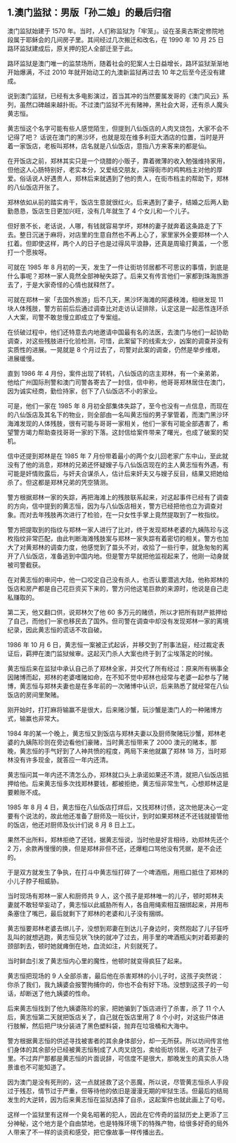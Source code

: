 ## 1.澳门监狱：男版「孙二娘」的最后归宿
澳门监狱始建于 1570 年。当时，人们称监狱为「牢笼」。设在圣奥古斯定修院地段属于耶稣会的几间房子里。其间经过几次搬迁和改名，在 1990 年 10 月 25 日路环监狱建成后，原关押的犯人全部迁至于此。


路环监狱是澳门唯一的监禁场所，随着社会的犯案人士日益增长，路环监狱渐渐地开始爆满，不过 2010 年就开始动工的九澳新监狱再过去 10 年之后至今还没有建成。


说到澳门监狱，已经有太多电影演过，首当其冲的当然要属发哥的《澳门风云》系列，虽然口碑越来越扑街。不过澳门监狱不光有赌神，黑社会大哥，还有杀人魔头黄志恒。


黄志恒这个名字可能有些人感觉陌生，但提到八仙饭店的人肉叉烧包，大家不会不记得了吧？ 话说在澳门的黑沙环，也就是现在维多利亚大酒店的位置，当时是开着一家饭店，老板叫郑林，店名就是八仙饭店，意指八方来客来的都是仙。


在开饭店之前，郑林其实只是一个烧腊的小贩子，靠着微薄的收入勉强维持家用，但他这人心肠特别好，老实本分，又爱结交朋友，深得街市的鸡鸭档主对他的厚爱。俗话说人好遇贵人，郑林后来就遇到了他的贵人，在街市档主的帮助下，郑林的八仙饭店开张了。


郑林依如从前的踏实肯干，饭店生意就很红火。后来遇到了妻子，结婚之后两人勤勤恳恳，饭店生日更加兴旺，没有几年就生了 4 个女儿和一个儿子。


但好景不长，老话说，人哪，有钱就容易学坏，郑林的妻子就奔着这条路走了下去。整日沉迷于麻将，对店里的生意自然也不再上心了，家里家外全要郑林一个人扛着。但即使这样，两个人的日子也是过得风平浪静，还真是周瑜打黄盖，一个愿打一个愿挨呀。


可就在 1985 年 8 月初的一天，发生了一件让街坊邻居都不可思议的事情，到底是什么事呢？郑林一家人竟然全部神秘失踪了。后来又有传言他们一家都到珠海旅游去了，于是大家奇怪的心情也就释然了。


可就在郑林一家「去国外旅游」后不几天，黑沙环海滩的阿婆秧滩，相继发现 11 块人体残肢，警方前前后后通过调查比对走访认证排除，认定这是一起恶性连环杀人大案，司警不敢怠慢立即成立了专案组。


在侦破过程中，他们还特意去内地邀请中国最有名的法医，去澳门与他们一起协助调查，对这些残肢进行化验检测，可惜，此案留下的线索太少，凶案的调查并没有实质性的进展。一晃就是 8 个月过去了，司警对此案的调查，仍然是举步维艰，进展缓慢。


直到 1986 年 4 月份，案件出现了转机，八仙饭店的店主郑林，有一个亲弟弟，他给广州国际刑警和澳门司警各寄去了一封信，信中称，他哥哥郑林居住在澳门，因为诚实经商，勤俭持家，创下了八仙饭店不小的家业。


可是，他们一家在 1985 年 8 月初全部集体失踪了，至今也没有一点信息，而现在的八仙饭店及其名下的物业，则全部由一名叫黄志恒的男子掌管着，而澳门黑沙环海滩发现的人体残肢，很有可能与哥哥一家相关，他们一家有可能全部遇害了，希望警方竭力帮助查找哥哥一家的下落。这封信给案件带来了曙光，也成了破案的契机。


信中还提到郑林是在 1985 年 7 月份带着最小的两个女儿回老家广东中山，至此就没有了他的消息，郑林的兄弟还怀疑嫂子与八仙饭店现在的主人黄志恒有外遇，有可能是奸情败露后，与奸夫合谋杀人，估计后来奸夫又与嫂子反目，结果又把她给杀了。但这都是郑林兄弟的凭空猜测。


警方根据郑林一家的失踪，再把海滩上的残肢联系起来，对这起事件已经有了调查的方向，信中提到的黄志恒，因为与八仙饭店相关，警方已经把他也立为调查对象。而对去年残肢再次进行了检验，在一只女性手掌上竟然提取到了一枚指纹。


警方把提取到的指纹与郑林一家人进行了比对，终于发现郑林老婆的九姨陈珍与这枚指纹非常匹配，由此判断海滩残肢案与郑林一家失踪有着密切的相关。警方也加大了对黄郑林的调查力度，他感觉到了苗头不对，收拾了一些行李，就急匆匆的离开了八仙饭店，准备逃到中国内地。但是警方早就把他监视起来了，他刚一动身就被司警截获。


在对黄志恒的审问中，他一口咬定自己没有杀人，也否认要潜逃大陆，他称郑林的饭店和房产都是自己花巨资买下来的，警方问他这笔巨款的来源时，他说是自己走私赚取的。


第二天，他又翻口供，说郑林欠了他 60 多万元的赌债，所以才把所有财产抵押给了自己，而他们一家也移民去了国外。但司警在调查中却没有发现郑林一家的离境纪录，因此黄志恒的谎话不攻自破。


1986 年 10 月 6 日，黄志恒一案被正式起诉，并移交到了刑事法庭，经过裁定表证后，羁押在澳门监狱候审。这起灭门杀人大案也终于到了尘埃落定的时候。


黄志恒后来在监狱中承认自己杀了郑林全家，并交代了所有经过：原来所有祸事全因赌博而起，郑林的老婆嗜赌如命，在不知不觉中郑林也经常与老婆一起参与了赌博，黄志恒与郑林夫妻也是在多年前的一次赌博中认识，后来熟悉了就经常在八仙饭店的房间里聚赌。


刚开始时，打打麻将输赢不是很大，后来赌沙蟹，玩沙蟹是澳门人的一种赌博方式，输赢也非常大。


1984 年的某一个晚上，黄志恒又到饭店与郑林夫妻以及厨师聚赌玩沙蟹，郑林老婆的九姨陈珍则在旁边看他们豪赌，当时黄志恒带来了 2000 澳元的赌本，那晚，黄志恒的手气好到了人神共愤的程度，两局下来他就赢了郑林 18 万，当时郑林没有许多现金，就答应一年内还清。


黄志恒问其一年内还不清怎么办，郑林就口头上承诺如果还不清，就把八仙饭店抵押给他。后来黄志恒多次找郑林要钱，都被拒绝，黄志恒非常生气，心想郑林这是要赖账不成。


1985 年 8 月 4 日，黄志恒在八仙饭店打烊后，又找郑林讨债，这次他是决心一定要有个说法的，故此他还准备了厨师及一班伙计，到时如果郑林还不还钱就接管他的饭店，他还对厨师及伙计们说 8 月 8 日上工。


果然不出所料，郑林拒绝了还钱，据黄志恒说，当时他是好言相待，劝郑林先还个 2 万，余款再慢慢的换，但是郑林非但不还，还爆粗口骂他没有凭据，是不会还的。


于是双方就发生了争执，在打斗中黄志恒打碎了一个啤酒瓶，用瓶口抵住了郑林的小儿子脖子相威胁。


当时现场有郑林一家人和厨师共 9 人，这个孩子是郑林唯一的儿子，顿时郑林夫妻就不敢轻举妄动了，黄志恒以此威胁所有人，各自用绳索相互捆绑起来，并用布条塞住了嘴巴，最后就剩下了郑林的老婆和儿子没有捆绑。


黄志恒要郑林老婆去绑儿子，没想到郑妻在到达儿子身边时，突然抱起了儿子狂呼乱叫的就想逃跑，黄志恒见状飞快的就冲了过去，用手里的啤酒瓶尖刺对着郑妻的颈部刺去，顿时她就瘫倒在地，血流如注，片刻就死了。


当时鲜血引发了黄志恒内心里的魔性，他顿时就变得疯狂了起来。


黄志恒把现场的 9 人全部杀害，最后他在杀害郑林的小儿子时，这孩子突然说：你杀了我们，我九姨婆会报警拘捕你的，你也不会有好下场。没想到这孩子的一句话，却断送了他九姨婆的性命。


后来黄志恒找到了他九姨婆陈珍的家，把她骗到了饭店进行了杀害，杀了 11 个人后，黄志恒第二天就把饭店关了，自己就在饭店里用了 8 个小时，对这些尸体进行肢解，然后把尸块分装进了黑色塑料袋，抛弃在垃圾桶和大海中。


警方根据黄志恒的供述寻找被害者的其余身体部分，却一无所获。所以坊间传言他们身体的其余部分已经被黄志恒制成了人肉叉烧包，卖给街坊邻居，吃进了肚子里。不过弃尸那都是黄志恒的片面说辞，可信度不是很大，那晚发生的真实杀人场景谁也不可能知道了。


因为澳门是没有死刑的，这一点就拯救了这个恶魔，所以说，尽管黄志恒杀人手段过于残忍，情节过于严重，但等待他的依旧是漫漫无期的牢狱生活。但最后的结局发生的大逆转，因为后来黄志恒在监狱选择了自杀，这起案件也就此画上了句号。


这样一个监狱里有这样一个臭名昭著的犯人，因此在它传奇的监狱历史上更添了三分神秘，这个地方是个自由禁地，也是特殊环境下的特殊产物，给很多好奇的局外人带来了不一样的谈资和感受，把它像故事一样传播出去。

